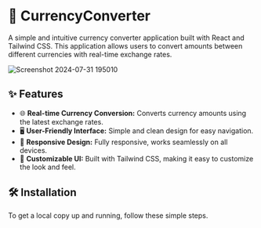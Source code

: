 # 💱 CurrencyConverter

A simple and intuitive currency converter application built with React and Tailwind CSS. This application allows users to convert amounts between different currencies with real-time exchange rates.

![Screenshot 2024-07-31 195010](https://github.com/user-attachments/assets/7893215a-9c23-40bd-b7b3-6258dc9cbf24)

## ✨ Features

- 🌐 **Real-time Currency Conversion:** Converts currency amounts using the latest exchange rates.
- 🖥️ **User-Friendly Interface:** Simple and clean design for easy navigation.
- 📱 **Responsive Design:** Fully responsive, works seamlessly on all devices.
- 🎨 **Customizable UI:** Built with Tailwind CSS, making it easy to customize the look and feel.

## 🛠️ Installation

To get a local copy up and running, follow these simple steps.

